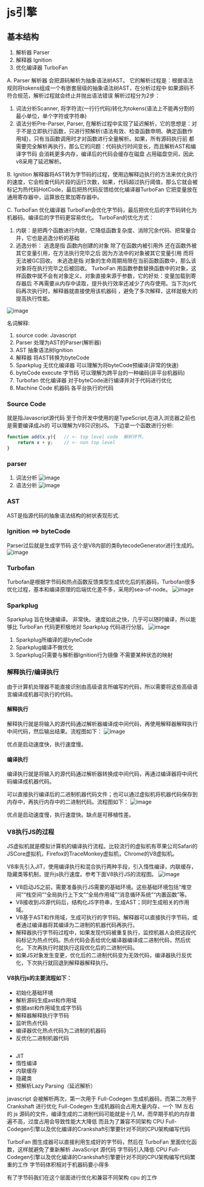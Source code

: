 # js引擎

## 基本结构

1. 解析器 Parser
2. 解释器 Ignition
3. 优化编译器 TurboFan

A. Parser 解析器 会把源码解析为抽象语法树AST。
  它的解析过程是：根据语法规则将tokens组成一个有嵌套层级的抽象语法树AST，在分析过程中 如果源码不符合规范，解析过程就会终止并抛出语法错误 解析过程分为2步：
  1. 词法分析Scanner, 将字符流(一行行代码)转化为tokens(语法上不能再分割的最小单位，单个字符或字符串)
  2. 语法分析Pre-Parser, Parser, 在解析过程中实现了延迟解析，它的思想是：对于不是立即执行函数，只进行预解析(语法有效、检查函数申明、确定函数作用域)，只有当函数调用时才对函数进行全量解析。如果，所有源码执行前 都需要完全解析再执行，那么它的问题：代码执行时间变长，而且解析AST和编译字节码 会消耗更多内存，编译后的代码会缓存在磁盘 占用磁盘空间，因此v8采用了延迟解析。

B. Ignition 解释器将AST转为字节码的过程，使用边解释边执行的方法来优化执行的速度，它会检查代码片段的运行次数，如果，代码超过执行阈值，那么它就会被标记为热代码HotCode，最后把热代码反馈给优化编译器TurboFan 它把变量放在通用寄存器中，运算放在累加寄存器中。

C. TurboFan 优化编译器 TurboFan会优化字节码，最后把优化后的字节码转化为机器码。编译后的字节码更容易优化。 TurboFan的优化方式：
  1. 内联：是把两个函数进行内联，它降低函数复杂度、消除冗余代码、把常量合并，它也是逃逸分析的基础
  2. 逃逸分析：  逃逸是指 函数内创建的对象 除了在函数内被引用外 还在函数外被其它变量引用，在方法执行完毕之后 因为方法中的对象被其它变量引用 而将无法被GC回收。  未逃逸是指 对象的生命周期局限在当前函数函数中，那么该对象将在执行完毕之后被回收。  TurboFan 用函数参数替换函数中的对象，这样函数中就不会有对象定义，对象直接来源于参数，它的好处：变量加载到寄存器后 不再需要从内存中读取，提升执行效率还减少了内存使用。当下次js代码再次执行时，解释器就直接使用该机器码 ，避免了多次解释，这样就极大的提高执行性能。


![image](./1.jpg)

名词解释:
1. source code: Javascript
2. Parser  处理为AST的Parser(解析器)
3. AST 抽象语法树Ignition
4. 解释器 将AST转换为byteCode
5. Sparkplug 无优化编译器 可以理解为将byteCode预编译(非常的快速)
6. byteCode execute 字节码 可以理解为跨平台的一种编码(非平台机器码)
7. Turbofan   优化编译器 对于byteCode进行编译并对于代码进行优化
8. Machine Code  机器码 各平台执行的代码

### Source Code

就是指Javascript源代码 至于你开发中使用的是TypeScript,在进入浏览器之前也是需要编译成Js的 可以理解为V8只识别JS。 下边拿一个函数进行分析:
``` javascript
function add(x,y){   // <- top level code  解析环节。
    return x + y;    // <- non top level
}
```

### parser
1. 词法分析
![image](./2.jpg)
2. 语法分析
![image](./3.jpg)

### AST

AST是指源代码的抽象语法结构的树状表现形式.

### Ignition ==> byteCode
Parser过后就是生成字节码 这个是V8内部的类BytecodeGenerator进行生成的。
![image](./4.jpg)

### Turbofan
Turbofan是根据字节码和热点函数反馈类型生成优化后的机器码，Turbofan很多优化过程，基本和编译原理的后端优化差不多，采用的sea-of-node。
![image](./5.jpg)

### Sparkplug
Sparkplug 旨在快速编译。 非常快。 速度如此之快，几乎可以随时编译，所以能够比 TurboFan 代码更积极地对 Sparkplug 代码进行分层。
![image](./6.png)

1. Sparkplug所编译的是byteCode
2. Sparkplug编译不做优化
3. Sparkplug只需要与解析器Ignition行为镜像 不需要某种状态的映射


### 解释执行/编译执行
由于计算机处理器不能直接识别由高级语言所编写的代码，所以需要将这些高级语言编译成机器可执行的代码。


#### 解释执行
解释执行就是将输入的源代码通过解析器编译成中间代码，再使用解释器解释执行中间代码，然后输出结果。流程图如下：
![image](./7.webp)

优点是启动速度快，执行速度慢。

#### 编译执行
编译执行就是将输入的源代码通过解析器转换成中间代码，再通过编译器将中间代码编译成机器代码。

可以直接执行编译后的二进制机器代码文件；也可以通过虚拟机将机器代码保存到内存中，再执行内存中的二进制代码。流程图如下：
![image](./8.webp)

优点是启动速度慢，执行速度快。缺点是可移植性差。

### V8执行JS的过程
JS虚拟机就是模拟计算机的编译执行流程。比较流行的虚拟机有苹果公司Safari的JSCore虚拟机，Firefox的TraceMonkey虚拟机，Chrome的V8虚拟机。

V8率先引入JIT，使用编译执行和混合执行两种手段，引入惰性编译，内联缓存，隐藏类等机制，提升js执行速度。参考下面V8执行JS的流程图。
![image](./9.webp)

- V8启动JS之前，需要准备执行JS需要的基础环境。这些基础环境包括“堆空间”“栈空间”“全局执行上下文”“全局作用域”“消息循环系统”“内置函数”等。
- V8接收到JS源代码后，结构化JS字符串，生成AST；同时生成相关的作用域。
- V8基于AST和作用域，生成可执行的字节码。解释器可以直接执行字节码，或者通过编译器将其编译为二进制的机器代码再执行。
- 解释器执行字节码过程中，如果发现代码被重复执行，监控机器人会把这段代码标记为热点代码。热点代码会丢给优化编译器编译成二进制代码，然后优化。下次再执行时就执行这段优化后的二进制代码。
- 如果JS对象发生变更，优化后的二进制代码变为无效代码，编译器执行反优化，下次执行就回退到解释器解释执行。


#### V8执行js的主要流程如下：

- 初始化基础环境
- 解析源码生成ast和作用域
- 依据ast和作用域生成字节码
- 解释器解释执行字节码
- 监听热点代码
- 编译器优化热点代码为二进制的机器码
- 反优化二进制机器代码

##
- JIT
- 惰性编译
- 内联缓存
- 隐藏类
- 预解析Lazy Parsing（延迟解析）

javascript 会被解析两次，第一次用于 Full-Codegen 生成机器码，而第二次用于 Crankshaft 进行优化
Full-Codegen 生成机器码会占用大量内存，一个 1M 左右 的 js 源码的文件，编译生成的二进制代码可能就是十几 M，而早期手机的内存普遍不高，过度占用会导致性能大大降低
而且为了兼容不同架构 CPU Full-Codegen引擎以及优化编译的Crankshaft引擎要针对不同的CPU架构编写代码

TurboFan 图生成器可以直接利用生成好的字节码，然后在 TurboFan 里面优化函数，这样就避免了重新解析 JavaScript 源代码
字节码引入降低 CPU Full-Codegen引擎以及优化编译的Crankshaft引擎要针对不同的CPU架构编写代码繁重的工作
字节码体积相对于机器码要小得多

有了字节码我们在这个层面进行优化和兼容不同架构 cpu 的工作